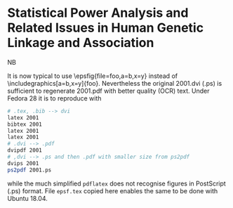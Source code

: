 # Statistical Power Analysis and Related Issues in Human Genetic Linkage and Association

NB

It is now typical to use \epsfig{file=foo,a=b,x=y} instead of \includegraphics[a=b,x=y]{foo}. Nevertheless the original 2001.dvi (.ps) is sufficient to regenerate 2001.pdf with better quality (OCR) text. Under Fedora 28 it is to reproduce with 

```bash
# .tex, .bib --> dvi
latex 2001
bibtex 2001
latex 2001
latex 2001
# .dvi --> .pdf
dvipdf 2001
# ,dvi --> .ps and then .pdf with smaller size from ps2pdf
dvips 2001
ps2pdf 2001.ps
```
while the much simplified `pdflatex` does not recognise figures in PostScript (.ps) format. File `epsf.tex` copied here enables the same to be done with Ubuntu 18.04. 
